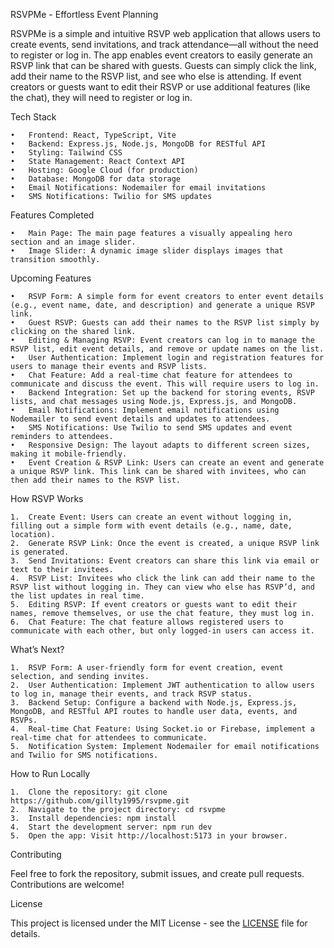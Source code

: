 RSVPMe - Effortless Event Planning

RSVPMe is a simple and intuitive RSVP web application that allows users to create events, send invitations, and track attendance—all without the need to register or log in. The app enables event creators to easily generate an RSVP link that can be shared with guests. Guests can simply click the link, add their name to the RSVP list, and see who else is attending. If event creators or guests want to edit their RSVP or use additional features (like the chat), they will need to register or log in.

Tech Stack

    •	Frontend: React, TypeScript, Vite
    •	Backend: Express.js, Node.js, MongoDB for RESTful API
    •	Styling: Tailwind CSS
    •	State Management: React Context API
    •	Hosting: Google Cloud (for production)
    •	Database: MongoDB for data storage
    •	Email Notifications: Nodemailer for email invitations
    •	SMS Notifications: Twilio for SMS updates

Features Completed

    •	Main Page: The main page features a visually appealing hero section and an image slider.
    •	Image Slider: A dynamic image slider displays images that transition smoothly.

Upcoming Features

    •	RSVP Form: A simple form for event creators to enter event details (e.g., event name, date, and description) and generate a unique RSVP link.
    •	Guest RSVP: Guests can add their names to the RSVP list simply by clicking on the shared link.
    •	Editing & Managing RSVP: Event creators can log in to manage the RSVP list, edit event details, and remove or update names on the list.
    •	User Authentication: Implement login and registration features for users to manage their events and RSVP lists.
    •	Chat Feature: Add a real-time chat feature for attendees to communicate and discuss the event. This will require users to log in.
    •	Backend Integration: Set up the backend for storing events, RSVP lists, and chat messages using Node.js, Express.js, and MongoDB.
    •	Email Notifications: Implement email notifications using Nodemailer to send event details and updates to attendees.
    •	SMS Notifications: Use Twilio to send SMS updates and event reminders to attendees.
    •	Responsive Design: The layout adapts to different screen sizes, making it mobile-friendly.
    •	Event Creation & RSVP Link: Users can create an event and generate a unique RSVP link. This link can be shared with invitees, who can then add their names to the RSVP list.

How RSVP Works

    1.	Create Event: Users can create an event without logging in, filling out a simple form with event details (e.g., name, date, location).
    2.	Generate RSVP Link: Once the event is created, a unique RSVP link is generated.
    3.	Send Invitations: Event creators can share this link via email or text to their invitees.
    4.	RSVP List: Invitees who click the link can add their name to the RSVP list without logging in. They can view who else has RSVP’d, and the list updates in real time.
    5.	Editing RSVP: If event creators or guests want to edit their names, remove themselves, or use the chat feature, they must log in.
    6.	Chat Feature: The chat feature allows registered users to communicate with each other, but only logged-in users can access it.

What’s Next?

    1.	RSVP Form: A user-friendly form for event creation, event selection, and sending invites.
    2.	User Authentication: Implement JWT authentication to allow users to log in, manage their events, and track RSVP status.
    3.	Backend Setup: Configure a backend with Node.js, Express.js, MongoDB, and RESTful API routes to handle user data, events, and RSVPs.
    4.	Real-time Chat Feature: Using Socket.io or Firebase, implement a real-time chat for attendees to communicate.
    5.	Notification System: Implement Nodemailer for email notifications and Twilio for SMS notifications.

How to Run Locally

    1.	Clone the repository: git clone https://github.com/gillty1995/rsvpme.git
    2.	Navigate to the project directory: cd rsvpme
    3.	Install dependencies: npm install
    4.	Start the development server: npm run dev
    5.	Open the app: Visit http://localhost:5173 in your browser.

Contributing

Feel free to fork the repository, submit issues, and create pull requests. Contributions are welcome!

License

This project is licensed under the MIT License - see the [LICENSE](LICENSE) file for details.
